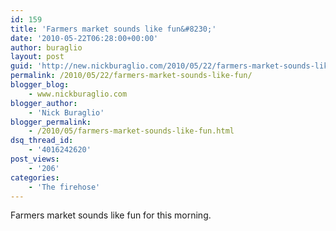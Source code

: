 ```yaml
---
id: 159
title: 'Farmers market sounds like fun&#8230;'
date: '2010-05-22T06:28:00+00:00'
author: buraglio
layout: post
guid: 'http://new.nickburaglio.com/2010/05/22/farmers-market-sounds-like-fun/'
permalink: /2010/05/22/farmers-market-sounds-like-fun/
blogger_blog:
    - www.nickburaglio.com
blogger_author:
    - 'Nick Buraglio'
blogger_permalink:
    - /2010/05/farmers-market-sounds-like-fun.html
dsq_thread_id:
    - '4016242620'
post_views:
    - '206'
categories:
    - 'The firehose'
---
```


Farmers market sounds like fun for this morning.